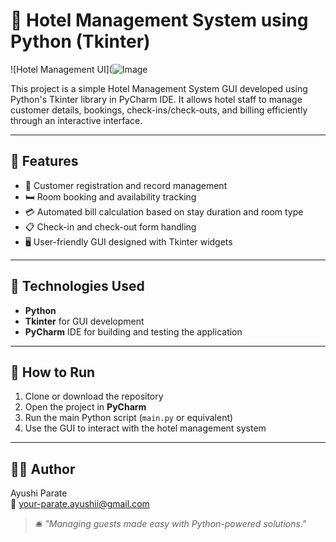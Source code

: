 # 🏨 Hotel Management System using Python (Tkinter)

![Hotel Management UI](![Image](https://github.com/user-attachments/assets/5c085820-c3ea-48f4-a663-58718230e11c)

This project is a simple Hotel Management System GUI  developed using Python's Tkinter library in PyCharm IDE. It allows hotel staff to manage customer details, bookings, check-ins/check-outs, and billing efficiently through an interactive interface.

---

## 📌 Features

- 🧾 Customer registration and record management  
- 🛏️ Room booking and availability tracking  
- 💳 Automated bill calculation based on stay duration and room type  
- 📋 Check-in and check-out form handling  
- 🖥️ User-friendly GUI designed with Tkinter widgets

---

## 🧪 Technologies Used

- **Python**
- **Tkinter** for GUI development  
- **PyCharm** IDE for building and testing the application

---

## 🚀 How to Run

1. Clone or download the repository  
2. Open the project in **PyCharm**  
3. Run the main Python script (`main.py` or equivalent)  
4. Use the GUI to interact with the hotel management system

---

## 👩‍💻 Author

Ayushi Parate  
📧 your-parate.ayushii@gmail.com


> 🛎️ *"Managing guests made easy with Python-powered solutions."*
